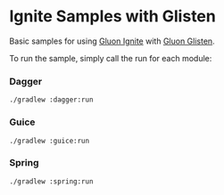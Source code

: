 # Ignite Samples with Glisten

Basic samples for using [Gluon Ignite](https://github.com/gluonhq/ignite) with [Gluon Glisten](https://docs.gluonhq.com/#_user_interface_ui).

To run the sample, simply call the run for each module:

### Dagger 

    ./gradlew :dagger:run

### Guice

    ./gradlew :guice:run

### Spring

    ./gradlew :spring:run
